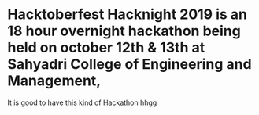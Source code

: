 # Hacktoberfest Hacknight 2019 is an 18 hour overnight hackathon being held on october 12th & 13th at Sahyadri College of Engineering and Management, 
It is good to have this kind of Hackathon
hhgg
